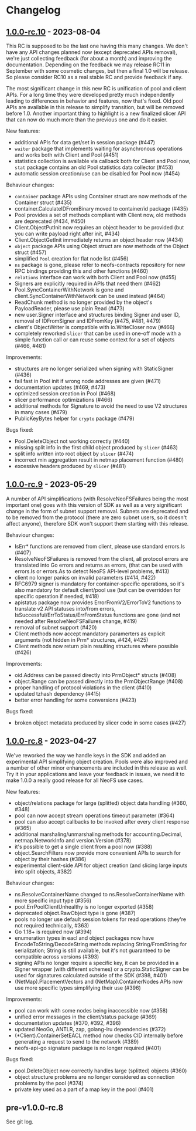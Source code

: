 # Changelog

## [1.0.0-rc.10] - 2023-08-04

This RC is supposed to be the last one having this many changes. We don't have
any API changes planned now (except deprecated APIs removal), we're just
collecting feedback (for about a month) and improving the
documentation. Depending on the feedback we may release RC11 in September with
some cosmetic changes, but then a final 1.0 will be release. So please
consider RC10 as a real stable RC and provide feedback if any.

The most significant change in this new RC is unification of pool and client
APIs. For a long time they were developed pretty much independently leading to
differences in behavior and features, now that's fixed. Old pool APIs are
available in this release to simplify transition, but will be removed before
1.0. Another important thing to highlight is a new finalized slicer API that
can now do much more than the previous one and do it easier.

New features:
 * additional APIs for data get/set in session package (#447)
 * `waiter` package that implements waiting for asynchronous operations and
   works both with Client and Pool (#451)
 * statistics collection is available via callback both for Client and Pool
   now, `stat` package contains an old Pool statistics data collector (#453)
 * automatic session creation/use can be disabled for Pool now (#454)

Behaviour changes:
 * `container` package APIs using Container struct are now methods of the
   Container struct (#435)
 * container.CalculateIDFromBinary moved to container/id package (#435)
 * Pool provides a set of methods compliant with Client now, old methods are
   deprecated (#434, #450)
 * Client.ObjectPutInit now requires an object header to be provided (but you
   can write payload right after init, #434)
 * Client.ObjectGetInit immediately returns an object header now (#434)
 * `object` package APIs using Object struct are now methods of the
   Object struct (#457)
 * simplified `Pool` creation for flat node list (#456)
 * `ns` package is gone, please refer to neofs-contracts repository for new
   RPC bindings providing this and other functions (#460)
 * `relations` interface can work with both Client and Pool now (#455)
 * Signers are explicitly required in APIs that need them (#462)
 * Pool.SyncContainerWithNetwork is gone and client.SyncContainerWithNetwork
   can be used instead (#464)
 * ReadChunk method is no longer provided by the object's PayloadReader,
   please use plain Read (#473)
 * new user.Signer interface and structures binding Signer and user ID,
   removal of IDFromSigner and IDFromKey (#475, #481, #479)
 * client's ObjectWriter is compatible with io.WriteCloser now (#466)
 * completely reworked `slicer` that can be used in one-off mode with a simple
   function call or can reuse some context for a set of objects (#466, #481)

Improvements:
 * structures are no longer serialized when signing with StaticSigner (#436)
 * fail fast in Pool init if wrong node addresses are given (#471)
 * documentation updates (#469, #473)
 * optimized session creation in Pool (#468)
 * slicer performance optimizations (#466)
 * additional methods for Signature to avoid the need to use V2 structures in
   many cases (#479)
 * PublicKeyBytes helper for `crypto` package (#479)

Bugs fixed:
 * Pool.DeleteObject not working correctly (#440)
 * missing split info in the first child object produced by `slicer` (#463)
 * split info written into root object by `slicer` (#474)
 * incorrect min aggregation result in netmap placement function (#480)
 * excessive headers produced by `slicer` (#481)

## [1.0.0-rc.9] - 2023-05-29

A number of API simplifications (with ResolveNeoFSFailures being the most
important one) goes with this version of SDK as well as a very significant
change in the form of subnet support removal. Subnets are deprecated and to be
removed from the protocol (there are zero subnet users, so it doesn't affect
anyone), therefore SDK won't support them starting with this release.

Behaviour changes:
 * IsErr* functions are removed from client, please use standard errors.Is (#407)
 * ResolveNeoFSFailures is removed from the client, all protocol errors are
   translated into Go errors and returns as errors, (that can be used with
   errors.Is or errors.As to detect NeoFS API-level problems, #413)
 * client no longer panics on invalid parameters (#414, #422)
 * RFC6979 signer is mandatory for container-specific operations, so it's
   also mandatory for default client/pool use (but can be overridden for
   specific operation if needed, #418)
 * apistatus package now provides ErrorFromV2/ErrorToV2 functions to translate
   v2 API statuses into/from errors, IsSuccessful/ErrToStatus/ErrFromStatus
   functions are gone (and not needed after ResolveNeoFSFailures change, #419)
 * removal of subnet support (#420)
 * Client methods now accept mandatory paramerters as explicit arguments (not
   hidden in Prm* structures, #424, #425)
 * Client methods now return plain resulting structures where possible (#426)

Improvements:
 * oid.Address can be passed directly into PrmObject* structs (#408)
 * object.Range can be passed directly into the PrmObjectRange (#408)
 * proper handling of protocol violations in the client (#410)
 * updated tzhash dependency (#415)
 * better error handling for some conversions (#423)

Bugs fixed:
 * broken object metadata produced by slicer code in some cases (#427)

## [1.0.0-rc.8] - 2023-04-27

We've reworked the way we handle keys in the SDK and added an experimental API
simplifying object creation. Pools were also improved and a number of other
minor enhancements are included in this release as well. Try it in your
applications and leave your feedback in issues, we need it to make 1.0.0 a
really good release for all NeoFS use cases.

New features:
 * object/relations package for large (splitted) object data handling (#360, #348)
 * pool can now accept stream operations timeout parameter (#364)
 * pool can also accept callbacks to be invoked after every client response (#365)
 * additional marshaling/unmarshaling methods for accounting.Decimal,
   netmap.NetworkInfo and version.Version (#378)
 * it's possible to get a single client from a pool now (#388)
 * object.SearchFilters now provide more convenient APIs to search for object
   by their hashes (#386)
 * experimental client-side API for object creation (and slicing large inputs
   into split objects, #382)

Behaviour changes:
 * ns.ResolveContainerName changed to ns.ResolveContainerName with more
   specific input type (#356)
 * pool.ErrPoolClientUnhealthy is no longer exported (#358)
 * deprecated object.RawObject type is gone (#387)
 * pools no longer use default session tokens for read operations (they're not
   required technically, #363)
 * Go 1.18+ is required now (#394)
 * enumeration types in eacl and object packages now have
   EncodeToString/DecodeString methods replacing String/FromString for
   serialization; String is still available, but it's not guaranteed to be
   compatible across versions (#393)
 * signing APIs no longer require a specific key, it can be provided in a
   Signer wrapper (with different schemes) or a crypto.StaticSigner can be
   used for signatures calculated outside of the SDK (#398, #401)
 * (NetMap).PlacementVectors and (NetMap).ContainerNodes APIs now use more
   specific types simplifying their use (#396)

Improvements:
 * pool can work with some nodes being inaccessible now (#358)
 * unified error messages in the client/status package (#369)
 * documentation updates (#370, #392, #396)
 * updated NeoGo, ANTLR, zap, golang-lru dependencies (#372)
 * (*Client).ContainerSetEACL method now checks CID internally before
   generating a request to send to the network (#389)
 * neofs-api-go signature package is no longer required (#401)

Bugs fixed:
 * pool.DeleteObject now correctly handles large (splitted) objects (#360)
 * object structure problems are no longer considered as connection problems
   by the pool (#374)
 * private key used as a part of a map key in the pool (#401)

## pre-v1.0.0-rc.8

See git log.

[1.0.0-rc.10]: https://github.com/nspcc-dev/neofs-sdk-go/compare/v1.0.0-rc.9...v1.0.0-rc.10
[1.0.0-rc.9]: https://github.com/nspcc-dev/neofs-sdk-go/compare/v1.0.0-rc.8...v1.0.0-rc.9
[1.0.0-rc.8]: https://github.com/nspcc-dev/neofs-sdk-go/compare/v1.0.0-rc.7...v1.0.0-rc.8
